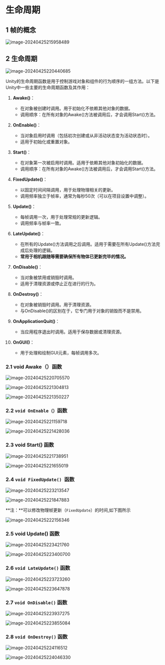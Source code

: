 # 生命周期

##  1 帧的概念

![image-20240425215958489](image/image-20240425215958489.png)

## 2 生命周期

![image-20240425220440685](image/image-20240425220440685.png)

Unity的生命周期函数是用于控制游戏对象和组件的行为顺序的一组方法。以下是Unity中一些主要的生命周期函数及其作用：

1. **Awake()**：
    - 在对象被创建时调用。用于初始化不依赖其他对象的数据。
    - 调用顺序：在所有对象的Awake()方法被调用后，才会调用Start()方法。

2. **OnEnable()**：
    - 当对象启用时调用（包括初次创建或从非活动状态变为活动状态时）。
    - 适用于初始化或重置对象。

3. **Start()**：
    - 在对象第一次被启用时调用。适用于依赖其他对象初始化的数据。
    - 调用顺序：在所有对象的Awake()方法被调用后，才会调用Start()方法。

4. **FixedUpdate()**：
    - 以固定时间间隔调用，用于处理物理相关的更新。
    - 调用频率独立于帧率，通常为每秒50次（可以在项目设置中调整）。

5. **Update()**：
    - 每帧调用一次，用于处理常规的更新逻辑。
    - 调用频率与帧率一致。

6. **LateUpdate()**：
    - 在所有的Update()方法调用之后调用。适用于需要在所有Update()方法完成后处理的逻辑。
    - **常用于相机跟随等需要确保所有物体已更新完毕的情况。**

7. **OnDisable()**：
    - 当对象被禁用或销毁时调用。
    - 适用于清理资源或停止正在进行的行为。

8. **OnDestroy()**：
    - 在对象被销毁时调用。用于清理资源。
    - 与OnDisable()的区别在于，它专门用于对象的销毁而不是禁用。

9. **OnApplicationQuit()**：
    - 当应用程序退出时调用。适用于保存数据或清理资源。

10. **OnGUI()**：
    - 用于处理和绘制GUI元素，每帧调用多次。

###  2.1 void Awake（）函数

![image-20240425220705570](image/image-20240425220705570.png)

![image-20240425221304813](image/image-20240425221304813.png)

![image-20240425221350227](image/image-20240425221350227.png)

###  2.2 `void OnEnable（）`函数

![image-20240425221159718](image/image-20240425221159718.png)

![image-20240425221428036](image/image-20240425221428036.png)

###  2.3 void Start() 函数

![image-20240425221738951](image/image-20240425221738951.png)

![image-20240425221655019](image/image-20240425221655019.png)

###  2.4 `void FixedUpdate() `函数

![image-20240425223213547](image/image-20240425223213547.png)

![image-20240425221847883](image/image-20240425221847883.png)

**注：**可以修改物理帧更新（`FixedUpdate`）的时间,如下图所示

![image-20240425222156346](image/image-20240425222156346.png)

###  2.5 void Update() 函数

![image-20240425223421760](image/image-20240425223421760.png)

![image-20240425223400700](image/image-20240425223400700.png)

###  2.6 `void LateUpdate()` 函数

![image-20240425223723260](image/image-20240425223723260.png)

![image-20240425223647878](image/image-20240425223647878.png)

###  2.7 `void OnDisable()` 函数

![image-20240425223937275](image/image-20240425223937275.png)

![image-20240425223855084](image/image-20240425223855084.png)

###  2.8 `void OnDestroy()` 函数

![image-20240425224116512](image/image-20240425224116512.png)

![image-20240425224046330](image/image-20240425224046330.png)